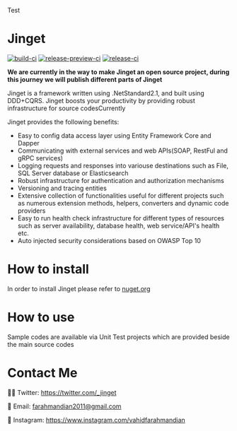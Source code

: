 Test
# Jinget
 [![build-ci](https://github.com/VahidFarahmandian/Jinget/actions/workflows/build-ci.yml/badge.svg?branch=main)](https://github.com/VahidFarahmandian/Jinget/actions/workflows/build-ci.yml)
[![release-preview-ci](https://github.com/VahidFarahmandian/Jinget/actions/workflows/release-preview-ci.yml/badge.svg)](https://github.com/VahidFarahmandian/Jinget/actions/workflows/release-preview-ci.yml)
[![release-ci](https://github.com/VahidFarahmandian/Jinget/actions/workflows/release-ci.yml/badge.svg)](https://github.com/VahidFarahmandian/Jinget/actions/workflows/release-ci.yml)

**We are currently in the way to make Jinget an open source project, during this journey we will publish different parts of Jinget**

Jinget is a framework written using .NetStandard2.1, and built using DDD+CQRS. Jinget boosts your productivity by providing robust infrastructure for source codesCurrently 

Jinget provides the following benefits:

- Easy to config data access layer using Entity Framework Core and Dapper
- Communicating with external services and web APIs(SOAP, RestFul and gRPC services)
- Logging requests and responses into variouse destinations such as File, SQL Server database or Elasticsearch
- Robust infrastructure for authentication and authorization mechanisms
- Versioning and tracing entities
- Extensive collection of functionalities useful for different projects such as numerous  extension methods, helpers, converters and dynamic code providers
- Easy to run health check infrastructure for different types of resources such as server availability, database health, web service/API's health etc.
- Auto injected security considerations based on OWASP Top 10

# How to install
In order to install Jinget please refer to [nuget.org](https://www.nuget.org/profiles/Jinget "nuget.org")

# How to use
Sample codes are available via Unit Test projects which are provided beside the main source codes

# Contact Me
👨‍💻 Twitter: https://twitter.com/_jinget

📧 Email: farahmandian2011@gmail.com

📣 Instagram: https://www.instagram.com/vahidfarahmandian

